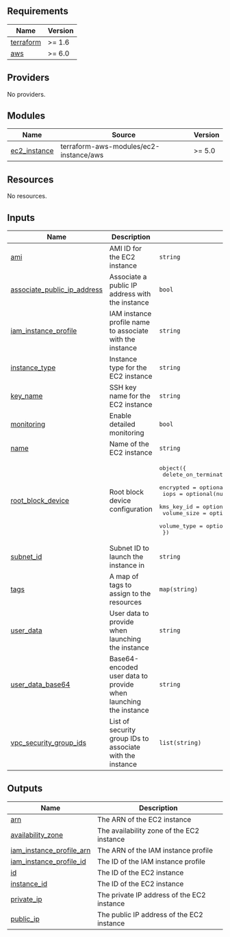 <!-- BEGIN_TF_DOCS -->
## Requirements

| Name | Version |
|------|---------|
| <a name="requirement_terraform"></a> [terraform](#requirement\_terraform) | >= 1.6 |
| <a name="requirement_aws"></a> [aws](#requirement\_aws) | >= 6.0 |

## Providers

No providers.

## Modules

| Name | Source | Version |
|------|--------|---------|
| <a name="module_ec2_instance"></a> [ec2\_instance](#module\_ec2\_instance) | terraform-aws-modules/ec2-instance/aws | >= 5.0 |

## Resources

No resources.

## Inputs

| Name | Description | Type | Default | Required |
|------|-------------|------|---------|:--------:|
| <a name="input_ami"></a> [ami](#input\_ami) | AMI ID for the EC2 instance | `string` | `null` | no |
| <a name="input_associate_public_ip_address"></a> [associate\_public\_ip\_address](#input\_associate\_public\_ip\_address) | Associate a public IP address with the instance | `bool` | `false` | no |
| <a name="input_iam_instance_profile"></a> [iam\_instance\_profile](#input\_iam\_instance\_profile) | IAM instance profile name to associate with the instance | `string` | `null` | no |
| <a name="input_instance_type"></a> [instance\_type](#input\_instance\_type) | Instance type for the EC2 instance | `string` | `"t3.micro"` | no |
| <a name="input_key_name"></a> [key\_name](#input\_key\_name) | SSH key name for the EC2 instance | `string` | `null` | no |
| <a name="input_monitoring"></a> [monitoring](#input\_monitoring) | Enable detailed monitoring | `bool` | `false` | no |
| <a name="input_name"></a> [name](#input\_name) | Name of the EC2 instance | `string` | n/a | yes |
| <a name="input_root_block_device"></a> [root\_block\_device](#input\_root\_block\_device) | Root block device configuration | <pre>object({<br>    delete_on_termination = optional(bool, true)<br>    encrypted             = optional(bool, false)<br>    iops                  = optional(number)<br>    kms_key_id            = optional(string)<br>    volume_size           = optional(number, 30)<br>    volume_type           = optional(string, "gp3")<br>  })</pre> | `{}` | no |
| <a name="input_subnet_id"></a> [subnet\_id](#input\_subnet\_id) | Subnet ID to launch the instance in | `string` | `null` | no |
| <a name="input_tags"></a> [tags](#input\_tags) | A map of tags to assign to the resources | `map(string)` | `{}` | no |
| <a name="input_user_data"></a> [user\_data](#input\_user\_data) | User data to provide when launching the instance | `string` | `null` | no |
| <a name="input_user_data_base64"></a> [user\_data\_base64](#input\_user\_data\_base64) | Base64-encoded user data to provide when launching the instance | `string` | `null` | no |
| <a name="input_vpc_security_group_ids"></a> [vpc\_security\_group\_ids](#input\_vpc\_security\_group\_ids) | List of security group IDs to associate with the instance | `list(string)` | `null` | no |

## Outputs

| Name | Description |
|------|-------------|
| <a name="output_arn"></a> [arn](#output\_arn) | The ARN of the EC2 instance |
| <a name="output_availability_zone"></a> [availability\_zone](#output\_availability\_zone) | The availability zone of the EC2 instance |
| <a name="output_iam_instance_profile_arn"></a> [iam\_instance\_profile\_arn](#output\_iam\_instance\_profile\_arn) | The ARN of the IAM instance profile |
| <a name="output_iam_instance_profile_id"></a> [iam\_instance\_profile\_id](#output\_iam\_instance\_profile\_id) | The ID of the IAM instance profile |
| <a name="output_id"></a> [id](#output\_id) | The ID of the EC2 instance |
| <a name="output_instance_id"></a> [instance\_id](#output\_instance\_id) | The ID of the EC2 instance |
| <a name="output_private_ip"></a> [private\_ip](#output\_private\_ip) | The private IP address of the EC2 instance |
| <a name="output_public_ip"></a> [public\_ip](#output\_public\_ip) | The public IP address of the EC2 instance |
<!-- END_TF_DOCS -->